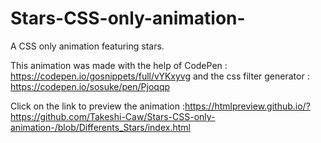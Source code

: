# Stars-CSS-only-animation-
A CSS only animation featuring stars.

This animation was made with the help of CodePen : https://codepen.io/gosnippets/full/vYKxyvg and the css filter generator : https://codepen.io/sosuke/pen/Pjoqqp

Click on the link to preview the animation :https://htmlpreview.github.io/?https://github.com/Takeshi-Caw/Stars-CSS-only-animation-/blob/Differents_Stars/index.html
